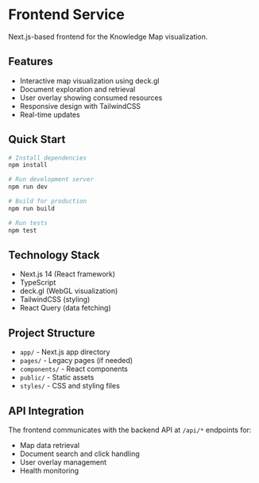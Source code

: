 # Frontend Service

Next.js-based frontend for the Knowledge Map visualization.

## Features

- Interactive map visualization using deck.gl
- Document exploration and retrieval
- User overlay showing consumed resources
- Responsive design with TailwindCSS
- Real-time updates

## Quick Start

```bash
# Install dependencies
npm install

# Run development server
npm run dev

# Build for production
npm run build

# Run tests
npm test
```

## Technology Stack

- Next.js 14 (React framework)
- TypeScript
- deck.gl (WebGL visualization)
- TailwindCSS (styling)
- React Query (data fetching)

## Project Structure

- `app/` - Next.js app directory
- `pages/` - Legacy pages (if needed)
- `components/` - React components
- `public/` - Static assets
- `styles/` - CSS and styling files

## API Integration

The frontend communicates with the backend API at `/api/*` endpoints for:
- Map data retrieval
- Document search and click handling
- User overlay management
- Health monitoring
